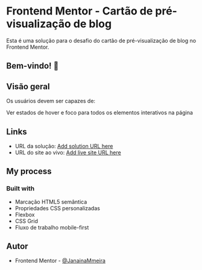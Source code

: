 # Frontend Mentor - Cartão de pré-visualização de blog

Esta é uma solução para o desafio do cartão de pré-visualização de blog no Frontend Mentor. 

## Bem-vindo! 👋

## Visão geral

Os usuários devem ser capazes de:

Ver estados de hover e foco para todos os elementos interativos na página

## Links
- URL da solução: [Add solution URL here]([https://your-solution-url.com](https://www.frontendmentor.io/challenges/blog-preview-card-ckPaj01IcS?tab=solutions))
- URL do site ao vivo: [Add live site URL here]([https://your-live-site-url.com](https://janainammeira.github.io/FrontEndMentor---Blog-preview-card/))

## My process

### Built with

- Marcação HTML5 semântica
- Propriedades CSS personalizadas
- Flexbox
- CSS Grid
- Fluxo de trabalho mobile-first

## Autor

- Frontend Mentor - [@JanainaMmeira]([https://www.frontendmentor.io/profile/yourusername](https://www.frontendmentor.io/profile/JanainaMmeira))

